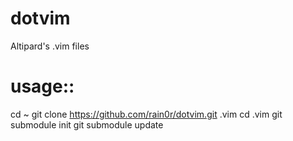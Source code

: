 dotvim
======

Altipard's .vim files

usage::
=====

  cd ~
  git clone https://github.com/rain0r/dotvim.git .vim
  cd .vim
  git submodule init
  git submodule update
